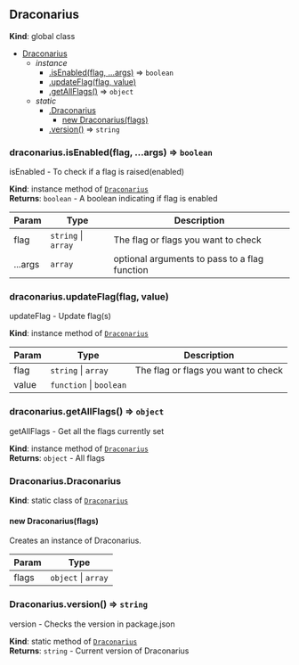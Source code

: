 <a name="Draconarius"></a>

## Draconarius
**Kind**: global class  

* [Draconarius](#Draconarius)
    * _instance_
        * [.isEnabled(flag, ...args)](#Draconarius+isEnabled) ⇒ <code>boolean</code>
        * [.updateFlag(flag, value)](#Draconarius+updateFlag)
        * [.getAllFlags()](#Draconarius+getAllFlags) ⇒ <code>object</code>
    * _static_
        * [.Draconarius](#Draconarius.Draconarius)
            * [new Draconarius(flags)](#new_Draconarius.Draconarius_new)
        * [.version()](#Draconarius.version) ⇒ <code>string</code>

<a name="Draconarius+isEnabled"></a>

### draconarius.isEnabled(flag, ...args) ⇒ <code>boolean</code>
isEnabled - To check if a flag is raised(enabled)

**Kind**: instance method of [<code>Draconarius</code>](#Draconarius)  
**Returns**: <code>boolean</code> - A boolean indicating if flag is enabled  

| Param | Type | Description |
| --- | --- | --- |
| flag | <code>string</code> \| <code>array</code> | The flag or flags you want to check |
| ...args | <code>array</code> | optional arguments to pass to a flag function |

<a name="Draconarius+updateFlag"></a>

### draconarius.updateFlag(flag, value)
updateFlag - Update flag(s)

**Kind**: instance method of [<code>Draconarius</code>](#Draconarius)  

| Param | Type | Description |
| --- | --- | --- |
| flag | <code>string</code> \| <code>array</code> | The flag or flags you want to check |
| value | <code>function</code> \| <code>boolean</code> |  |

<a name="Draconarius+getAllFlags"></a>

### draconarius.getAllFlags() ⇒ <code>object</code>
getAllFlags - Get all the flags currently set

**Kind**: instance method of [<code>Draconarius</code>](#Draconarius)  
**Returns**: <code>object</code> - All flags  
<a name="Draconarius.Draconarius"></a>

### Draconarius.Draconarius
**Kind**: static class of [<code>Draconarius</code>](#Draconarius)  
<a name="new_Draconarius.Draconarius_new"></a>

#### new Draconarius(flags)
Creates an instance of Draconarius.


| Param | Type |
| --- | --- |
| flags | <code>object</code> \| <code>array</code> | 

<a name="Draconarius.version"></a>

### Draconarius.version() ⇒ <code>string</code>
version - Checks the version in package.json

**Kind**: static method of [<code>Draconarius</code>](#Draconarius)  
**Returns**: <code>string</code> - Current version of Draconarius  

